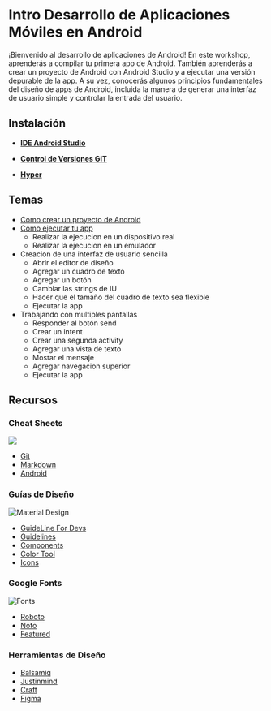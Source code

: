 # Intro Desarrollo de Aplicaciones Móviles en Android

¡Bienvenido al desarrollo de aplicaciones de Android!
En este workshop, aprenderás a compilar tu primera app de Android. También aprenderás a crear un proyecto de Android con Android Studio y a ejecutar una versión depurable de la app. A su vez, conocerás algunos principios fundamentales del diseño de apps de Android, incluida la manera de generar una interfaz de usuario simple y controlar la entrada del usuario. 

## Instalación

* [**IDE Android Studio**](https://developer.android.com/studio/?hl=es-419)

* [**Control de Versiones GIT**](https://git-scm.com/)

* [**Hyper**](https://hyper.is/)

## Temas

* [Como crear un proyecto de Android](https://github.com/FernandaOchoa/AndroidWorkshop/blob/master/Modulo%201/Creating%20Project.md)
* [Como ejecutar tu app](https://github.com/FernandaOchoa/AndroidWorkshop/blob/master/Modulo%201/RunningApp.md)
    * Realizar la ejecucion en un dispositivo real
    * Realizar la ejecucion en un emulador
* Creacion de una interfaz de usuario sencilla
    * Abrir el editor de diseño
    * Agregar un cuadro de texto
    * Agregar un botón
    * Cambiar las strings de IU
    * Hacer que el tamaño del cuadro de texto sea flexible
    * Ejecutar la app
* Trabajando con multiples pantallas
    * Responder al botón send
    * Crear un intent
    * Crear una segunda activity
    * Agregar una vista de texto
    * Mostar el mensaje
    * Agregar navegacion superior
    * Ejecutar la app  
    
## Recursos 
### Cheat Sheets
![](https://cdn-images-1.medium.com/max/1600/1*BWBlHE-OQwiZYeZqLmIUDw.png)
* [Git](https://education.github.com/git-cheat-sheet-education.pdf) 
* [Markdown](https://guides.github.com/pdfs/markdown-cheatsheet-online.pdf)
* [Android](https://www.cheatography.com//kekc42/cheat-sheets/android-studio-windows-linux/pdf/)

### Guías de Diseño
![Material Design](https://storage.googleapis.com/gd-wagtail-prod-assets/images/material_design.max-800x400.jpegquality-90.jpg) 

* [GuideLine For Devs](https://material.io/guidelines/)
* [Guidelines](https://material.io/)
* [Components](https://material.io/components/)
* [Color Tool](https://material.io/color/#!/?view.left=0&view.right=0)
* [Icons](https://material.io/icons/)  


### Google Fonts
![Fonts](https://storage.googleapis.com/gd-wagtail-prod-assets/images/fonts.max-800x400.jpegquality-90.jpg)  

* [Roboto](https://fonts.google.com/specimen/Roboto)
* [Noto](https://fonts.google.com/specimen/Noto+Sans)
* [Featured](https://fonts.google.com/featured)

### Herramientas de Diseño
* [Balsamiq](https://balsamiq.com/)
* [Justinmind](https://www.justinmind.com/)
* [Craft](https://www.invisionapp.com/craft)
* [Figma](https://www.figma.com/)